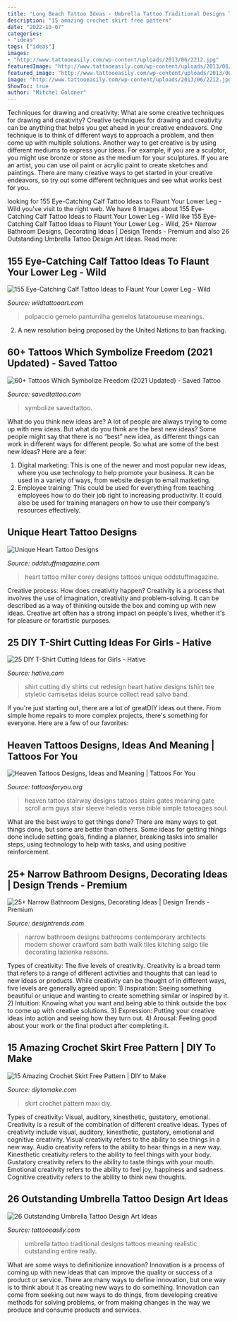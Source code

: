 ```yaml
---
title: "Long Beach Tattoo Ideas - Umbrella Tattoo Traditional Designs Tattoos Meaning Realistic Outstanding Entire Really"
description: "15 amazing crochet skirt free pattern"
date: "2022-10-07"
categories:
- "ideas"
tags: ["ideas"]
images:
- "http://www.tattooeasily.com/wp-content/uploads/2013/06/2212.jpg"
featuredImage: "http://www.tattooeasily.com/wp-content/uploads/2013/06/2212.jpg"
featured_image: "http://www.tattooeasily.com/wp-content/uploads/2013/06/2212.jpg"
image: "http://www.tattooeasily.com/wp-content/uploads/2013/06/2212.jpg"
ShowToc: true
author: "Mitchel Goldner"
---
```



Techniques for drawing and creativity: What are some creative techniques for drawing and creativity?
Creative techniques for drawing and creativity can be anything that helps you get ahead in your creative endeavors. One technique is to think of different ways to approach a problem, and then come up with multiple solutions. Another way to get creative is by using different mediums to express your ideas. For example, if you are a sculptor, you might use bronze or stone as the medium for your sculptures. If you are an artist, you can use oil paint or acrylic paint to create sketches and paintings. There are many creative ways to get started in your creative endeavors, so try out some different techniques and see what works best for you.

	

		
looking for 155 Eye-Catching Calf Tattoo Ideas to Flaunt Your Lower Leg - Wild you've visit to the right web. We have 8 Images about 155 Eye-Catching Calf Tattoo Ideas to Flaunt Your Lower Leg - Wild like 155 Eye-Catching Calf Tattoo Ideas to Flaunt Your Lower Leg - Wild, 25+ Narrow Bathroom Designs, Decorating Ideas | Design Trends - Premium and also 26 Outstanding Umbrella Tattoo Design Art Ideas. Read more:
		
    
## 155 Eye-Catching Calf Tattoo Ideas To Flaunt Your Lower Leg - Wild

<img loading=lazy src="https://www.wildtattooart.com/wp-content/uploads/2020/11/calf-tattoos-24.jpg" onerror="this.onerror=null;this.src='https://tse3.mm.bing.net/th?id=OIP.cyb7jtzDRk-BvVgbZehARQHaHa&amp;pid=15.1';" alt="155 Eye-Catching Calf Tattoo Ideas to Flaunt Your Lower Leg - Wild">

_Source: wildtattooart.com_

>polpaccio gemelo panturrilha gemelos latatoueuse meanings. 

	

2. A new resolution being proposed by the United Nations to ban fracking.

    
## 60+ Tattoos Which Symbolize Freedom (2021 Updated) - Saved Tattoo

<img loading=lazy src="https://www.savedtattoo.com/wp-content/uploads/2021/04/Freedom-Butterfly-Tattoos-1-1024x1024.jpg" onerror="this.onerror=null;this.src='https://tse1.mm.bing.net/th?id=OIP.YB5vY_rOHULn57wkEMBC5gHaHa&amp;pid=15.1';" alt="60+ Tattoos Which Symbolize Freedom (2021 Updated) - Saved Tattoo">

_Source: savedtattoo.com_

>symbolize savedtattoo. 

	

What do you think new ideas are?
A lot of people are always trying to come up with new ideas. But what do you think are the best new ideas? Some people might say that there is no “best” new idea, as different things can work in different ways for different people. So what are some of the best new ideas? Here are a few: 
1) Digital marketing: This is one of the newer and most popular new ideas, where you use technology to help promote your business. It can be used in a variety of ways, from website design to email marketing. 
2) Employee training: This could be used for everything from teaching employees how to do their job right to increasing productivity. It could also be used for training managers on how to use their company’s resources effectively.

    
## Unique Heart Tattoo Designs

<img loading=lazy src="https://oddstuffmagazine.com/wp-content/uploads/2013/08/Heart-tattoo-designs-4-532x800.jpg" onerror="this.onerror=null;this.src='https://tse2.mm.bing.net/th?id=OIP.n4Ew6oQK4kmHC_Ior7yHLQHaLI&amp;pid=15.1';" alt="Unique Heart Tattoo Designs">

_Source: oddstuffmagazine.com_

>heart tattoo miller corey designs tattoos unique oddstuffmagazine. 

	

Creative process: How does creativity happen?
Creativity is a process that involves the use of imagination, creativity and problem-solving. It can be described as a way of thinking outside the box and coming up with new ideas. Creative art often has a strong impact on people's lives, whether it's for pleasure or forartistic purposes.

    
## 25 DIY T-Shirt Cutting Ideas For Girls - Hative

<img loading=lazy src="https://hative.com/wp-content/uploads/2014/11/diy-tshirt-cutting-ideas/2-heart-t-shirt-cutting.jpg" onerror="this.onerror=null;this.src='https://tse2.mm.bing.net/th?id=OIP.I-pC37sxVgpTaGSs02JXQQHaHh&amp;pid=15.1';" alt="25 DIY T-Shirt Cutting Ideas for Girls - Hative">

_Source: hative.com_

>shirt cutting diy shirts cut redesign heart hative designs tshirt tee styletic camisetas ideias source collect read salvo band. 

	

If you're just starting out, there are a lot of greatDIY ideas out there. From simple home repairs to more complex projects, there's something for everyone. Here are a few of our favorites: 

    
## Heaven Tattoos Designs, Ideas And Meaning | Tattoos For You

<img loading=lazy src="https://www.tattoosforyou.org/wp-content/uploads/2016/03/Heaven-Tattoo-Designs.jpg" onerror="this.onerror=null;this.src='https://tse4.mm.bing.net/th?id=OIP.W6r0D0qtyabB4OK_dhJBDgHaJ4&amp;pid=15.1';" alt="Heaven Tattoos Designs, Ideas and Meaning | Tattoos For You">

_Source: tattoosforyou.org_

>heaven tattoo stairway designs tattoos stairs gates meaning gate scroll arm guys stair sleeve heledis verse bible simple tatoeages soul. 

	

What are the best ways to get things done?
There are many ways to get things done, but some are better than others. Some ideas for getting things done include setting goals, finding a planner, breaking tasks into smaller steps, using technology to help with tasks, and using positive reinforcement.

    
## 25+ Narrow Bathroom Designs, Decorating Ideas | Design Trends - Premium

<img loading=lazy src="https://images.designtrends.com/wp-content/uploads/2016/02/08064521/Narrow-contemporary-with-tiles-bathroom-design.jpg" onerror="this.onerror=null;this.src='https://tse1.mm.bing.net/th?id=OIP.zCqG1WCTo4_z3Qh18mkS1wHaLH&amp;pid=15.1';" alt="25+ Narrow Bathroom Designs, Decorating Ideas | Design Trends - Premium">

_Source: designtrends.com_

>narrow bathroom designs bathrooms contemporary architects modern shower crawford sam bath walk tiles kitching salgo tile decorating łazienka reasons. 

	

Types of creativity: The five levels of creativity.
Creativity is a broad term that refers to a range of different activities and thoughts that can lead to new ideas or products. While creativity can be thought of in different ways, five levels are generally agreed upon: 1) Inspiration: Seeing something beautiful or unique and wanting to create something similar or inspired by it. 
2) Intuition: Knowing what you want and being able to think outside the box to come up with creative solutions. 
3) Expression: Putting your creative ideas into action and seeing how they turn out. 
4) Arousal: Feeling good about your work or the final product after completing it.

    
## 15 Amazing Crochet Skirt Free Pattern | DIY To Make

<img loading=lazy src="http://www.diytomake.com/wp-content/uploads/2017/04/Simple-Crochet-Skirt.jpg" onerror="this.onerror=null;this.src='https://tse1.mm.bing.net/th?id=OIP.SwF_oRFLHUHdnPh2wrvENwHaKA&amp;pid=15.1';" alt="15 Amazing Crochet Skirt Free Pattern | DIY to Make">

_Source: diytomake.com_

>skirt crochet pattern maxi diy. 

	

Types of creativity: Visual, auditory, kinesthetic, gustatory, emotional.
Creativity is a result of the combination of different creative ideas. Types of creativity include visual, auditory, kinesthetic, gustatory, emotional and cognitive creativity. Visual creativity refers to the ability to see things in a new way. Audio creativity refers to the ability to hear things in a new way. Kinesthetic creativity refers to the ability to feel things with your body. Gustatory creativity refers to the ability to taste things with your mouth. Emotional creativity refers to the ability to feel joy, happiness and sadness. Cognitive creativity refers to the ability to think new thoughts.

    
## 26 Outstanding Umbrella Tattoo Design Art Ideas

<img loading=lazy src="http://www.tattooeasily.com/wp-content/uploads/2013/06/2212.jpg" onerror="this.onerror=null;this.src='https://tse1.mm.bing.net/th?id=OIP.Bvin8gohTuRC9Hlmtx1z4gHaLJ&amp;pid=15.1';" alt="26 Outstanding Umbrella Tattoo Design Art Ideas">

_Source: tattooeasily.com_

>umbrella tattoo traditional designs tattoos meaning realistic outstanding entire really. 

	

What are some ways to definitionize innovation?
Innovation is a process of coming up with new ideas that can improve the quality or success of a product or service. There are many ways to define innovation, but one way is to think about it as creating new ways to do something. Innovation can come from seeking out new ways to do things, from developing creative methods for solving problems, or from making changes in the way we produce and consume products and services.

